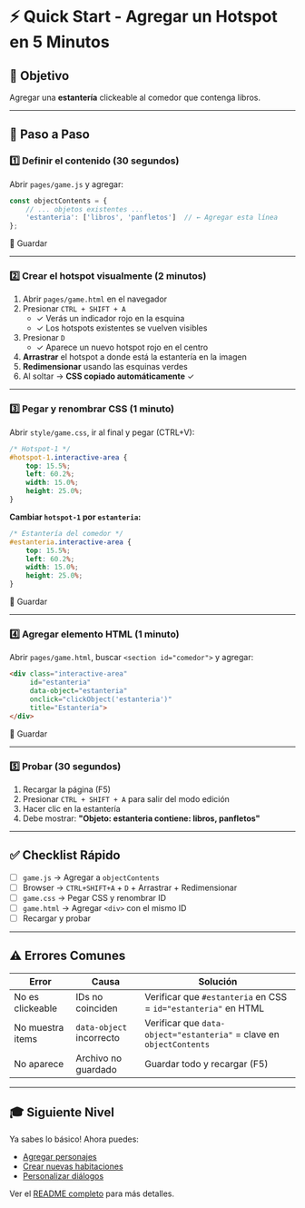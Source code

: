 # ⚡ Quick Start - Agregar un Hotspot en 5 Minutos

## 🎯 Objetivo
Agregar una **estantería** clickeable al comedor que contenga libros.

---

## 📝 Paso a Paso

### 1️⃣ Definir el contenido (30 segundos)
Abrir `pages/game.js` y agregar:
```javascript
const objectContents = {
    // ... objetos existentes ...
    'estanteria': ['libros', 'panfletos']  // ← Agregar esta línea
};
```
💾 Guardar

---

### 2️⃣ Crear el hotspot visualmente (2 minutos)
1. Abrir `pages/game.html` en el navegador
2. Presionar `CTRL + SHIFT + A` 
   - ✓ Verás un indicador rojo en la esquina
   - ✓ Los hotspots existentes se vuelven visibles
3. Presionar `D`
   - ✓ Aparece un nuevo hotspot rojo en el centro
4. **Arrastrar** el hotspot a donde está la estantería en la imagen
5. **Redimensionar** usando las esquinas verdes
6. Al soltar → **CSS copiado automáticamente** ✓

---

### 3️⃣ Pegar y renombrar CSS (1 minuto)
Abrir `style/game.css`, ir al final y pegar (CTRL+V):

```css
/* Hotspot-1 */
#hotspot-1.interactive-area {
    top: 15.5%;
    left: 60.2%;
    width: 15.0%;
    height: 25.0%;
}
```

**Cambiar `hotspot-1` por `estanteria`:**
```css
/* Estantería del comedor */
#estanteria.interactive-area {
    top: 15.5%;
    left: 60.2%;
    width: 15.0%;
    height: 25.0%;
}
```
💾 Guardar

---

### 4️⃣ Agregar elemento HTML (1 minuto)
Abrir `pages/game.html`, buscar `<section id="comedor">` y agregar:

```html
<div class="interactive-area" 
     id="estanteria" 
     data-object="estanteria" 
     onclick="clickObject('estanteria')" 
     title="Estantería">
</div>
```
💾 Guardar

---

### 5️⃣ Probar (30 segundos)
1. Recargar la página (F5)
2. Presionar `CTRL + SHIFT + A` para salir del modo edición
3. Hacer clic en la estantería
4. Debe mostrar: **"Objeto: estanteria contiene: libros, panfletos"**

---

## ✅ Checklist Rápido

- [ ] `game.js` → Agregar a `objectContents`
- [ ] Browser → `CTRL+SHIFT+A` + `D` + Arrastrar + Redimensionar
- [ ] `game.css` → Pegar CSS y renombrar ID
- [ ] `game.html` → Agregar `<div>` con el mismo ID
- [ ] Recargar y probar

---

## ⚠️ Errores Comunes

| Error | Causa | Solución |
|-------|-------|----------|
| No es clickeable | IDs no coinciden | Verificar que `#estanteria` en CSS = `id="estanteria"` en HTML |
| No muestra items | `data-object` incorrecto | Verificar que `data-object="estanteria"` = clave en `objectContents` |
| No aparece | Archivo no guardado | Guardar todo y recargar (F5) |

---

## 🎓 Siguiente Nivel

Ya sabes lo básico! Ahora puedes:
- [Agregar personajes](README.md#cómo-agregar-personajes)
- [Crear nuevas habitaciones](README.md#cómo-crear-nuevas-habitacionesniveles)
- [Personalizar diálogos](README.md#personalizar-el-sistema-de-diálogos)

Ver el [README completo](README.md) para más detalles.
